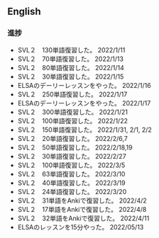 ## English

### 進捗

- SVL２　130単語復習した。 2022/1/11
- SVL２　70単語復習した。 2022/1/13
- SVL２　80単語復習した。 2022/1/14
- SVL２　30単語復習した。 2022/1/15
- ELSAのデーリーレッスンをやった。 2022/1/16
- SVL２　250単語復習した。 2022/1/17
- ELSAのデーリーレッスンをやった。 2022/1/17
- SVL２　300単語復習した。 2022/1/21
- SVL２　100単語復習した。 2022/1/22
- SVL２　150単語復習した。 2022/1/31, 2/1, 2/2
- SVL２　20単語復習した。 2022/2/6,7
- SVL２　50単語復習した。 2022/2/18,19
- SVL２　30単語復習した。 2022/2/27
- SVL２　100単語復習した。 2022/3/5
- SVL２　63単語復習した。 2022/3/10
- SVL２　40単語復習した。 2022/3/19
- SVL２　24単語復習した。 2022/3/20
- SVL２　31単語をAnkiで復習した。 2022/4/2
- SVL２　17単語をAnkiで復習した。 2022/4/8
- SVL２　32単語をAnkiで復習した。 2022/4/11
- ELSAのレッスンを15分やった。 2022/05/13



